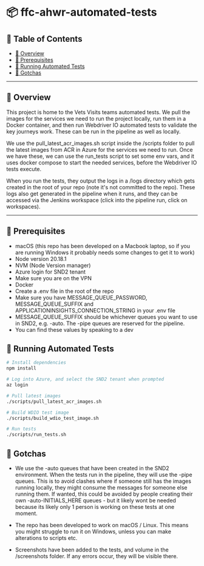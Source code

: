 # 📦 ffc-ahwr-automated-tests

## 📝 Table of Contents

- [📖 Overview](#-overview)
- [🚀 Prerequisites](#️-prerequisites)
- [🧪 Running Automated Tests](#-running-automated-tests)
- [🙈 Gotchas](#-gotchas)

---

## 📖 Overview

This project is home to the Vets Visits teams automated tests. We pull the images for the services we need to run the project locally,
run them in a Docker container, and then run Webdriver IO automated tests to validate the key journeys work. These can be run in the pipeline
as well as locally.

We use the pull_latest_acr_images.sh script inside the /scripts folder to pull the latest images from ACR in Azure for the services we need to run. Once we have these,
we can use the run_tests script to set some env vars, and it uses docker compose to start the needed services, before the Webdriver IO tests execute.

When you run the tests, they output the logs in a /logs directory which gets created in the root of your repo (note it's not committed to the repo). These
logs also get generated in the pipeline when it runs, and they can be accessed via the Jenkins workspace (click into the pipeline run, click on workspaces).

---

## 🚀 Prerequisites

- macOS (this repo has been developed on a Macbook laptop, so if you are running Windows it probably needs some changes to get it to work)
- Node version 20.18.1
- NVM (Node Version manager)
- Azure login for SND2 tenant
- Make sure you are on the VPN
- Docker
- Create a .env file in the root of the repo
- Make sure you have MESSAGE_QUEUE_PASSWORD, MESSAGE_QUEUE_SUFFIX and APPLICATIONINSIGHTS_CONNECTION_STRING in your .env file
- MESSAGE_QUEUE_SUFFIX should be whichever queues you want to use in SND2, e.g. -auto. The -pipe queues are reserved for the pipeline.
- You can find these values by speaking to a dev

## 🧪 Running Automated Tests

```bash
# Install dependencies
npm install

# Log into Azure, and select the SND2 tenant when prompted
az login

# Pull latest images
./scripts/pull_latest_acr_images.sh

# Build WDIO test image
./scripts/build_wdio_test_image.sh

# Run tests
./scripts/run_tests.sh

```

## 🙈 Gotchas

- We use the -auto queues that have been created in the SND2 environment. When the tests run in the pipeline, they will use the -pipe queues. This
  is to avoid clashes where if someone still has the images running locally, they might consume the messages for someone else running them. If wanted,
  this could be avoided by people creating their own -auto-INITIALS_HERE queues - but it likely wont be needed because its likely only 1 person is
  working on these tests at one moment.

- The repo has been developed to work on macOS / Linux. This means you might struggle to run it on Windows, unless you can make alterations to scripts etc.

- Screenshots have been added to the tests, and volume in the /screenshots folder. If any errors occur, they will be visible there.
